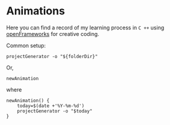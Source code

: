 # Animations

Here you can find a record of my learning process in `C ++` using [openFrameworks](https://openframeworks.cc/) for creative coding.

Common setup:

```shell
projectGenerator -o "${folderDir}"
```

Or,

```shell
newAnimation
```

where

```shell
newAnimation() {
    today=$(date +'%Y-%m-%d')
    projectGenerator -o "$today"
}
```

